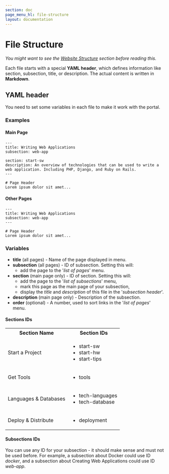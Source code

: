 ```yaml
---
section: doc
page_menu_hl: file-structure
layout: documentation
---
```


# File Structure

*You might want to see the [Website Structure](/doc/structure.html) section before reading this.*

Each file starts with a special **YAML header**, which defines information like section, subsection, title, or description.
The actual content is written in **Markdown**.

## YAML header
You need to set some variables in each file to make it work with the portal.

### Examples

#### Main Page

```
---
title: Writing Web Applications
subsection: web-app

section: start-sw
description: An overview of technologies that can be used to write a web application. Including PHP, Django, and Ruby on Rails.
---

# Page Header
Lorem ipsum dolor sit amet...
```

#### Other Pages

```
---
title: Writing Web Applications
subsection: web-app
---

# Page Header
Lorem ipsum dolor sit amet...
```

### Variables
* **title** (all pages) - Name of the page displayed in menu.
* **subsection** (all pages) - ID of subsection. Setting this will:
  * add the page to the '*list of pages*' menu.
* **section** (main page only) - ID of section. Setting this will:
  * add the page to the '*list of subsections*' menu,
  * mark this page as the main page of your subsection,
  * display the *title* and *description* of this file in the '*subsection header*'.
* **description** (main page only) - Description of the subsection.
* **order** (optional) - A number, used to sort links in the '*list of pages*' menu.

#### Sections IDs

<div class="row">
  <div class="col-md-10">
    <table class="table table-striped table-bordered table-main">
      <tr>
        <th> Section Name </th>
        <th> Section IDs </th>
      </tr>
      <tr>
        <td> Start a Project </td>
        <td>
          <ul class="list-unstyled">
            <li>start-sw</li>
            <li>start-hw</li>
            <li>start-tips</li>
          </ul>
        </td>
      </tr>
      <tr>
        <td> Get Tools </td>
        <td>
          <ul class="list-unstyled">
            <li>tools</li>
          </ul>
        </td>
      </tr>
      <tr>
        <td> Languages & Databases </td>
        <td>
          <ul class="list-unstyled">
            <li>tech-languages</li>
            <li>tech-database</li>
          </ul>
        </td>
      </tr>
      <tr>
        <td> Deploy & Distribute </td>
        <td>
          <ul class="list-unstyled">
            <li>deployment</li>
          </ul>
        </td>
      </tr>
    </table>
  </div>
</div>

#### Subsections IDs
You can use any ID for your subsection - it should make sense and must not be used before. For example, a subsection about Docker could use ID *docker*, and a subsection about Creating Web Applications could use ID *web-app*.

